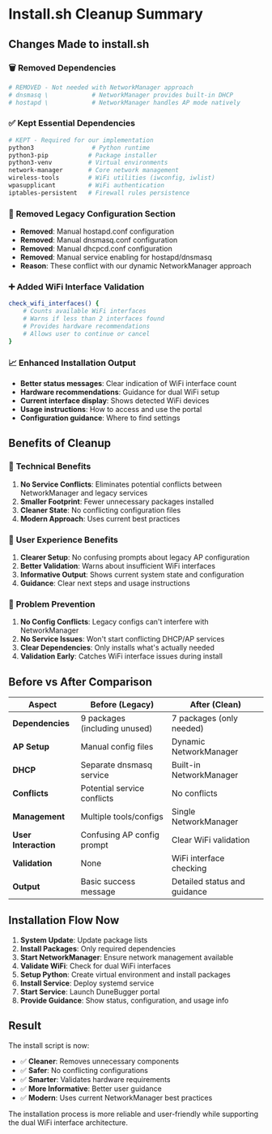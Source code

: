 # Install.sh Cleanup Summary

## Changes Made to install.sh

### 🗑️ **Removed Dependencies**
```bash
# REMOVED - Not needed with NetworkManager approach
# dnsmasq \            # NetworkManager provides built-in DHCP
# hostapd \            # NetworkManager handles AP mode natively
```

### ✅ **Kept Essential Dependencies**
```bash
# KEPT - Required for our implementation
python3                # Python runtime
python3-pip           # Package installer
python3-venv          # Virtual environments
network-manager       # Core network management
wireless-tools        # WiFi utilities (iwconfig, iwlist)
wpasupplicant         # WiFi authentication
iptables-persistent   # Firewall rules persistence
```

### 🧹 **Removed Legacy Configuration Section**
- **Removed**: Manual hostapd.conf configuration
- **Removed**: Manual dnsmasq.conf configuration  
- **Removed**: Manual dhcpcd.conf configuration
- **Removed**: Manual service enabling for hostapd/dnsmasq
- **Reason**: These conflict with our dynamic NetworkManager approach

### ➕ **Added WiFi Interface Validation**
```bash
check_wifi_interfaces() {
    # Counts available WiFi interfaces
    # Warns if less than 2 interfaces found
    # Provides hardware recommendations
    # Allows user to continue or cancel
}
```

### 📈 **Enhanced Installation Output**
- **Better status messages**: Clear indication of WiFi interface count
- **Hardware recommendations**: Guidance for dual WiFi setup
- **Current interface display**: Shows detected WiFi devices
- **Usage instructions**: How to access and use the portal
- **Configuration guidance**: Where to find settings

## Benefits of Cleanup

### 🔧 **Technical Benefits**
1. **No Service Conflicts**: Eliminates potential conflicts between NetworkManager and legacy services
2. **Smaller Footprint**: Fewer unnecessary packages installed
3. **Cleaner State**: No conflicting configuration files
4. **Modern Approach**: Uses current best practices

### 👥 **User Experience Benefits**
1. **Clearer Setup**: No confusing prompts about legacy AP configuration
2. **Better Validation**: Warns about insufficient WiFi interfaces
3. **Informative Output**: Shows current system state and configuration
4. **Guidance**: Clear next steps and usage instructions

### 🐛 **Problem Prevention**
1. **No Config Conflicts**: Legacy configs can't interfere with NetworkManager
2. **No Service Issues**: Won't start conflicting DHCP/AP services
3. **Clear Dependencies**: Only installs what's actually needed
4. **Validation Early**: Catches WiFi interface issues during install

## Before vs After Comparison

| Aspect | **Before (Legacy)** | **After (Clean)** |
|--------|-------------------|------------------|
| **Dependencies** | 9 packages (including unused) | 7 packages (only needed) |
| **AP Setup** | Manual config files | Dynamic NetworkManager |
| **DHCP** | Separate dnsmasq service | Built-in NetworkManager |
| **Conflicts** | Potential service conflicts | No conflicts |
| **Management** | Multiple tools/configs | Single NetworkManager |
| **User Interaction** | Confusing AP config prompt | Clear WiFi validation |
| **Validation** | None | WiFi interface checking |
| **Output** | Basic success message | Detailed status and guidance |

## Installation Flow Now

1. **System Update**: Update package lists
2. **Install Packages**: Only required dependencies
3. **Start NetworkManager**: Ensure network management available
4. **Validate WiFi**: Check for dual WiFi interfaces
5. **Setup Python**: Create virtual environment and install packages
6. **Install Service**: Deploy systemd service
7. **Start Service**: Launch DuneBugger portal
8. **Provide Guidance**: Show status, configuration, and usage info

## Result

The install script is now:
- ✅ **Cleaner**: Removes unnecessary components
- ✅ **Safer**: No conflicting configurations  
- ✅ **Smarter**: Validates hardware requirements
- ✅ **More Informative**: Better user guidance
- ✅ **Modern**: Uses current NetworkManager best practices

The installation process is more reliable and user-friendly while supporting the dual WiFi interface architecture.